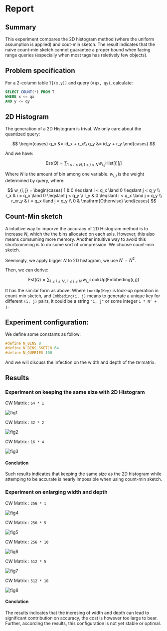 # Report

## Summary

This experiment compares the 2D histogram method (where the uniform assumption is applied) and cout-min sketch. The result indicates that the naive count-min sketch cannot guarantee a proper bound when facing range queries (especially when most tags has reletively few objects).

## Problem specification

For a 2-column table `T[(x,y)]` and query `Q(qx, qy)`, calculate:

```sql
SELECT COUNT(*) FROM T
WHERE x <= qx
AND y <= qy
```

## 2D Histogram

The generation of a 2D Histogram is trival. We only care about the quantized query:

$$
\begin{cases}
    q_x &= id_x + r_x\\
    q_y &= id_y + r_y
\end{cases}
$$

And we have:

$$
\mathrm{Est}(Q) = \sum_{1 \leqslant i \leqslant N, 1 \leqslant j \leqslant N} w_{i, j}\mathrm{Hist}[i][j]
$$

Where $N$ is the amount of bin among one variable. $w_{i, j}$ is the weight determined by query, where:

$$
w_{i, j} = \begin{cases}
    1 & 0 \leqslant i < q_x \land 0 \leqslant j < q_y \\
    r_x & i = q_x \land 0 \leqslant j < q_y \\
    r_y & 0 \leqslant i < q_x \land j = q_y \\
    r_xr_y & i = q_x \land j = q_y \\
    0 & \mathrm{Otherwise} 
\end{cases}
$$

## Count-Min sketch

A intuitive way to imporve the accuracy of 2D Histogram method is to increase $N$, which the the bins allocated on each axis. However, this also means comsuming more memory. Another intuitive way to avoid this shortcomming is to do some sort of compression. We choose count-min sketch.

Seemingly, we apply bigger $N$ to 2D histogram, we use $N' = N^2$.

Then, we can derive:

$$
\mathrm{Est}(Q) = \sum_{1 \leqslant i \leqslant N', 1 \leqslant j \leqslant N'} w_{i, j}\mathrm{LookUp}(\mathrm{Embbeding}(i, j))
$$

It has the similar form as above. Where `LookUp(Key)` is look-up operation in count-min sketch, and `Embbeding(i, j)` means to generate a unique key for different `(i, j)` pairs, it could be a string `"i, j"` or some integer `i * N' + j`.

## Experiment configuration:

We define some constants as follow:

```cpp
#define N_BINS 8
#define N_BINS_SKETCH 64
#define N_QUERIES 100
```

And we will discuss the infection on the width and depth of the `CW` matrix.

## Results

### Experiment on keeping the same size with 2D Histogram

CW Matrix : `64 * 1`

![fig1](./assets/img1.png)

CW Matrix : `32 * 2`

![fig2](./assets/img2.png)

CW Matrix : `16 * 4`

![fig3](./assets/img3.png)

#### Conclution

Such results indicates that keeping the same size as the 2D histogram while attemping to be accurate is nearly impossible when using count-min sketch.

### Experiment on enlarging width and depth

CW Matrix : `256 * 1`

![fig4](./assets/img4.png)

CW Matrix : `256 * 5`

![fig5](./assets/img5.png)

CW Matrix : `256 * 10`

![fig6](./assets/img6.png)

CW Matrix : `512 * 5`

![fig7](./assets/img7.png)

CW Matrix : `512 * 10`

![fig8](./assets/img8.png)

#### Conclution

The results indicates that the incresing of width and depth can lead to significant contribution on accuracy, the cost is however too large to bear. Further, according the results, this configuration is not yet stable or optimal.